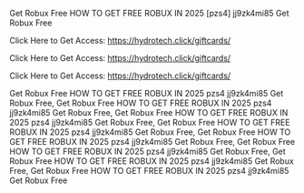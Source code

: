 Get Robux Free HOW TO GET FREE ROBUX IN 2025 [pzs4] jj9zk4mi85 Get Robux Free

Click Here to Get Access: https://hydrotech.click/giftcards/

Click Here to Get Access: https://hydrotech.click/giftcards/

Click Here to Get Access: https://hydrotech.click/giftcards/

Get Robux Free HOW TO GET FREE ROBUX IN 2025 pzs4 jj9zk4mi85 Get Robux Free, Get Robux Free HOW TO GET FREE ROBUX IN 2025 pzs4 jj9zk4mi85 Get Robux Free, Get Robux Free HOW TO GET FREE ROBUX IN 2025 pzs4 jj9zk4mi85 Get Robux Free, Get Robux Free HOW TO GET FREE ROBUX IN 2025 pzs4 jj9zk4mi85 Get Robux Free, Get Robux Free HOW TO GET FREE ROBUX IN 2025 pzs4 jj9zk4mi85 Get Robux Free, Get Robux Free HOW TO GET FREE ROBUX IN 2025 pzs4 jj9zk4mi85 Get Robux Free, Get Robux Free HOW TO GET FREE ROBUX IN 2025 pzs4 jj9zk4mi85 Get Robux Free, Get Robux Free HOW TO GET FREE ROBUX IN 2025 pzs4 jj9zk4mi85 Get Robux Free
